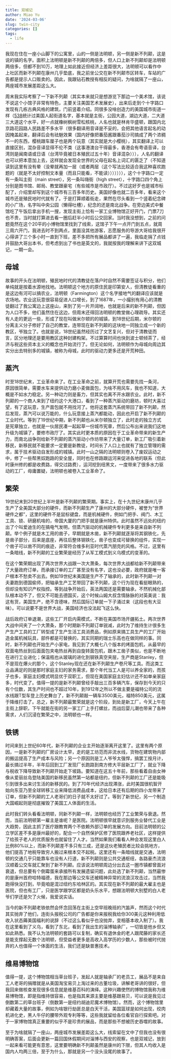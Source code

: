 ```yaml
---
title: 双城记
author: Miao Yu
date: '2024-03-06'
slug: twin-city
categories: []
tags:
  - life
---
```

我现在住在一座小山脚下的公寓里，山的一侧是法明顿，另一侧是新不列颠，这是说的镇的名字。面积上法明顿是新不列颠的两倍多，但人口上新不列颠却是法明顿两倍多，但都不到10万，地理上如此接近但经济上差距很大，法明顿可以看作中上社区而新不列颠在康州几乎垫底，我之前坐公交在新不列颠市区转车，车站的广告都是提示人口贩卖的。因此，我跟钻石教授有相反的疑问，为啥就隔了一座山，两座城市发展差距这么大。

周末我实际考察了一下新不列颠（其实本来就只是想游览下那边一个美术馆，该说不说这个小馆子非常有特色，主要关注美国艺术发展史），出来后走到个十字路口发现有几栋古典风格的建筑，门前竖着介绍。同很多没啥创造力的美国城市街道一样（[538](https://fivethirtyeight.com/features/whats-the-most-common-street-name-in-america/)统计过美国人起街道名字，基本就是主街，公园大道，湖边大道，二大道三大道这个水平，好一点就橡树枫树雪松核桃，人名也就是林肯华盛顿，跟国内北京路花园路人民路差不多水平（很多翻译用音译是不妥的，会把其他语言起名的动因掩盖起来，翻译后会有祛魅效果（国内好像把番茄酱跟番茄沙司搞成了两个浓稠不一的东西，樱桃跟车厘子也是两个玩意（其实就是大小樱桃），其实翻译上可以直接区别，混杂音译显得不伦不类（这事港澳台干得最多，香港会有粤语音译，台湾则是闽南语或日语（台湾毕竟被日本殖民过五十年）音译混杂））），人名的翻译也可以把本意加上去，这样就会发现全世界的父母在起名上词汇的匮乏了（不知道读到这里有没有晕（没晕就再加一层（或者两层（这个写法比较适合我这种喜欢跑题的（就是不太好控制文本量（而且只能看，不能读））））））），这个十字路口一定有一条叫主街（main street），另一条叫嗨街（high street），十字路口四个角上分别是图书馆、邮局、教堂跟豪宅（有些城市是市政厅）。不过这好歹也是城市标配了，介绍里却写到这个城市有三百多年历史。美国好像也就二百多年，看来这个城市还是殖民地时代就有了。于是打算顺着街走，果然在尽头看到一个竖着纪念碑的小广场，名字叫中央公园（懒得吐槽），纪念的还是南北战争。在旁边美式中餐馆吃了午饭后拿出手机一搜，发现主街上恰有一家工业博物馆正好开门，门票7刀也不贵，当时就打算进去看一圈后赶半小时后公交回家。当时我没想到，之前的问题竟然在这个20平的小博物馆里找到了线索，这馆子下午一点开门到五点，就周三周六开门，我进去时不到两点，里面没其他游客，志愿服务的导游大哥给我很开心得讲了三个多小时一直到下班，差不多把所有展品都讲了一遍，我临走捐了点钱并鼓励大哥出本书，但考虑到出了书也是英文的，我就按我的理解来讲下这双城记，一期一会。

## 母城

故事的开头在法明顿，殖民地时代的清教徒在落户时自然不需要签证与积分，他们单纯就是按着水源地找地。法明顿这个地方的原住民是印第安人，但清教徒看重的是这边有河可以搞农业，法明顿（Farmington）这个名字接地气的翻译应该就是农场地。农业这玩意很容易促进人口增长，到了1687年，一小撮别有用心的清教徒翻过了我公寓边上这座山，来到了另一片开阔地，也就是后来的新不列颠，但因为人口不多，他们虽然住在这边，但周末还得回法明顿的教堂做心理疏导。其实还有人走的更远一些，形成了现在叫做米尔顿的的城镇，到18世纪后期，米尔顿的分离主义分子修好了自己的教堂，连带现在新不列颠的这块地一同独立成一个新的教区，爷独立了。也就是说，18世纪虽然经历过了文艺复兴，但对于清教徒而言，区分地理还是要用教区这种封建构架。不过算算时间也快到波士顿倾茶了，经济与税这些资本主义的概念也开始流行了。但无论如何，法明顿作为母城向周边其实分出去特别多的城镇，被称为母城，此时的驱动力更多还是开荒种田。

## 蒸汽

时至18世纪末，工业革命来了。在工业革命之前，就算开荒也需要先找一条河，原因很简单，需要水车来提供动力磨小麦做面包，为啥不用风车，我也不知道，大概是不如水力稳定。另一种动力则是畜力，但其实也离不开水跟农业。此时，新不列颠的一个商人来到了纽约这个大港口，看到了一种蒸汽驱动的磨坊，顿时大喜过望，有了这玩意，生产面包就不用找河了。他将这套蒸汽系统带回了新不列颠，然后发现，蒸汽可以说万能的，什么玩意接上蒸汽都能动，因此也开启了新不列颠的工业时代。等到了19世纪中期，新不列颠也从米尔顿独立了，此时走的独立方式是宪章独立，也就是一伙居民凑一起起草一份城市宪章，然后公布出来说我们这地升级为城镇了，要修市政厅了。其实此时更本质的原因在于工业革命带来的新生产力，而南北战争则给新不列颠的蒸汽驱动小作坊带来了大量订单，新工厂吸引着新移民，新移民就不能要求一定要是新教徒，时间长了人口上也就有了独立管理的需求，属于技术驱动自发形成的城镇。此时一山之隔的法明顿则卷入了废奴运动之中，修了一些帮黑奴跑路的安全屋，同时也在修路跟运河来促进各地的联系（但此时康州修的都是收费路，得交过路费），运河挖到纽黑文，一度带来了很多水力驱动的工厂，毋庸置疑，法明顿也被卷入工业革命了。

## 繁荣

19世纪末到20世纪上半叶是新不列颠的繁荣期。事实上，在十九世纪末康州几乎生产了全美国大部分的硬件，而新不列颠生产了康州的大部分硬件，被誉为“世界硬件之都”，这里的硬件不是鼠标键盘，而是机械硬件，例如门把手、阀门、木工工具、锁、研磨机啥的，帝国大厦的门把手就是康州特供。此时虽然不远处的纽约出了个叫爱迪生的在搞电气发明，但蒸汽驱动的机械硬件专利更多是来自新不列颠。举个例子就是木工用的凿子，早期就是木凿，新不列颠就逐渐将其钢铁化，先是凿子部分，后来是底座，再往后整体钢铁化，凿子也变成可替换的组件，实现一个凿子可以凿不同的痕迹，非常符合维多利亚时代蒸汽朋克的风格。不过，这里有一条暗线，新不列颠的工业繁荣是经历了从军工模式到义乌模式的变革的。

在这个繁荣期出现了两次世界大战跟一次大萧条，每次世界大战都给新不列颠带来了大量政府订单，而承接订单的工厂甚至没有名字，这也没必要，政府就是唯一客户根本不愁卖不出去。例如19世纪末美国是生产不了轴承的，此时新不列颠一对夫妻跑到德国偷师，把轴承生产工艺带回了新不列颠，这个行为现在看挺眼熟的，但却没有知识产权指控。等到战争开始后，英法两国还是需要轴承，不然机械化部队根本动不了，但又不可能去德国买，这个时候山姆大叔含情脉脉的对英美说：我这有货，美国生产，绝不含德味，然后国际订单就一下子涌过来（这段也有大豆味）。可以说要不是世界大战，美国经济也没法起飞这么快。

战后政府订单退潮，这些工厂开启内需模式，不断在美国市场开疆拓土。两次世界大战中间夹了一个大萧条，那个时期新不列颠订单锐减，此时为了维持生计很多生产生产工具的工厂转型成了生产生活工具消费品，例如原来搞工具生产的工厂开始造金属机械玩具，部件都是可替换的，其实同期的瑞士乐高也在做同样的事。同时，新不列颠也开始生产小家电，我见到了大概七八个版本的烤面包机，从最早的双面电热丝到后面面包夹电热丝再到自旋转面包机，跟木工凿子类似，也是不断地在进行工业进化；保温瓶也从玻璃的进化到钢铁真空夹层，生产商是Stanley，但不是现在爆火的那个，这个Stanley现在还在新不列颠生产卷尺等工具。而这类工业品满足的则是那时家庭主妇的家务需求，那个年代当工人是可以养全家的，而孩子也多，家庭主妇模式明显优于双职工，但现在美国家庭主妇估计还不如单亲家庭多，时代变了。值得一提的是新不列颠曾经手敲出三百多辆汽车，保存到今天的只有个位数，其生产时间也不超过10年，到1912年之所以不做主要是福特公司的流水线跟T型车登上历史舞台了，新不列颠敲一辆车3500美元，福特850美元，这属于降维打击了。总之，新不列颠最繁荣就是这个阶段，到处是新工厂，今天上午在主街上辞职，下午就能在街的另一家工厂上手打螺丝，而战后婴儿潮也带来了各种需求，人们沉浸在繁荣之中，法明顿也一样。

## 铁锈

时间来到上世纪60年代，新不列颠的企业主开始逐渐离开这里了。这里有两个原因，一是新不列颠的厂房设计太早，走的是工坊范而非流水线，货物在建筑物内部的搬运提高了生产成本与风险；另一个原因则是工人爷爷太强悍，搞罢工按月计，最长搞过半年，半年后回到工厂发现厂长跑路到南方修大平层新工厂了，就业下降与税收下降导致新不列颠开始走下坡路。要知道在这五十年前，那些看着自由女神像从爱丽丝岛登陆美国的新移民虽然第一站都是纽约，但新不列颠的工厂还是能吸引到很多出来讨生活的新移民的。到了70年代经济出现滞涨，此时美国很机智开始向东亚乃至全球转移工业来降低消费品成本，这给日本还有后期的四小龙带来了订单，但新不列颠的工人老哥们的日子就不太好过了。等到了新世纪，另一个制造大国崛起则是彻底摧毁了美国工人体面的生活。

此时我们转头看看法明顿，同新不列颠一样，法明顿也经历了工业繁荣与衰退。然而，当前法明顿第一雇主是谁呢？是医院。法明顿很早就意识到服务业替代工业是大趋势，因此主抓了医疗跟教育两个不依赖外部订单的发展方向。目前法明顿的公立学区差不多是康州最好的，配合一个自然保护区修了医院跟养老社区，这样提供了给孩子老人的优质服务也就留住了人才。当然如果我们看看人种会发现这里白人比例80%以上，而新不列颠差不多只有三成，还是这伙老殖民者比较会挑地方，他们提高了地税导致穷人搬过来根本交不起税。这里还有一条暗线就是交通，法明顿的交通几乎只能靠车也没有人行道，新不列颠则是公共交通枢纽，各路豪杰流浪汉顺着公交车就汇聚到了新不列颠。应该说法明顿周边分出去这一圈市镇都曾面对衰退，但总要有个倒霉蛋来承接所有发展遗留问题，此处选了新不列颠，当然最惨的是康州首府哈特福德，我在那边等公交车还被精神异常的流浪汉攻击过，当然我跑得快没打到，毕竟咱是混过纽约东哈林区的。其实现在新不列颠的最大雇主也是医院，但也有工厂，只是医学跟学区都是奶头乐水平，想跟法明顿大别墅的白人老爷们学还是欠了火候，我爱说实话。

当今的新不列颠老铁依然会怀念回荡在主街上空早班晚班的汽笛声，然而这个时代其实抛弃了他们，连街头报税公司的广告都是你来报税我给你300美元这种利用低收入状态薅美国福利的说辞（不过这么看似乎也没抛弃，变相基本收入制了）。我在这里看到了义乌，看到了东北，看到了我出生的淄博轴承厂，一切皆是他乡但又如此熟悉。我不认为法明顿的套路可以复制，确实有退休金的老人跟爬藤的家长还是能支撑起无数个法明顿，但受益者更多是高收入高学历的少数人，那些被时代抛弃的人也值得一个体面的生活，我们还是缺普惠技术。

## 维易博物馆

值得一提，这个博物馆相当草台班子，发起人就是轴承厂的老员工，展品不是来自工人老哥的捐赠就是从美国淘宝易贝上淘过来的古董垃圾，讲解老哥讲的很好，但我回来做核查发现很多信息就是维基百科的演绎。这种兴趣使然的博物馆我称为维易博物馆，即是指维持很容易，也是指其来源主要是维基跟易贝，可以说是我见过倒数第二的草台班子（倒数第一是纽约胡迪尼魔术博物馆）。然而，这个博物馆里却藏着大量的故事，例如为啥银行劫匪总是白天干活，美国篮球是如何出现，绞肉机进化史，黑人牛仔的腰带外观专利等等，这些我就留给各位看官自行探索吧。对于一家博物馆真正重要的似乎不是珍贵的展品，而是那些不想被历史吞噬的故事。

至于为啥就隔了一座山，两座城市发展差距这么大，线索留在文中了但我也没有很明确答案，后面会更新一篇回国休假期间对淄博与西安的观察，也是双城记，放到一起来看可能更有意思，这里要明确新不列颠虽然是康州的下限，但其人均收入是国内人均两三倍，至于为什么，那就是另一个没头没尾的故事了。
